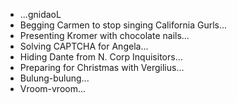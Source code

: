 - ...gnidaoL
- Begging Carmen to stop singing California Gurls...
- Presenting Kromer with chocolate nails...
- Solving CAPTCHA for Angela...
- Hiding Dante from N. Corp Inquisitors...
- Preparing for Christmas with Vergilius...
- Bulung-bulung...
- Vroom-vroom...